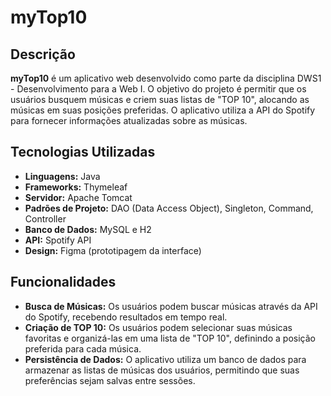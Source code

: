 # myTop10

## Descrição
**myTop10** é um aplicativo web desenvolvido como parte da disciplina DWS1 - Desenvolvimento para a Web I. O objetivo do projeto é permitir que os usuários busquem músicas e criem suas listas de "TOP 10", alocando as músicas em suas posições preferidas. O aplicativo utiliza a API do Spotify para fornecer informações atualizadas sobre as músicas.

## Tecnologias Utilizadas
- **Linguagens:** Java
- **Frameworks:** Thymeleaf
- **Servidor:** Apache Tomcat
- **Padrões de Projeto:** DAO (Data Access Object), Singleton, Command, Controller
- **Banco de Dados:** MySQL e H2
- **API:** Spotify API
- **Design:** Figma (prototipagem da interface)

## Funcionalidades
- **Busca de Músicas:** Os usuários podem buscar músicas através da API do Spotify, recebendo resultados em tempo real.
- **Criação de TOP 10:** Os usuários podem selecionar suas músicas favoritas e organizá-las em uma lista de "TOP 10", definindo a posição preferida para cada música.
- **Persistência de Dados:** O aplicativo utiliza um banco de dados para armazenar as listas de músicas dos usuários, permitindo que suas preferências sejam salvas entre sessões.


